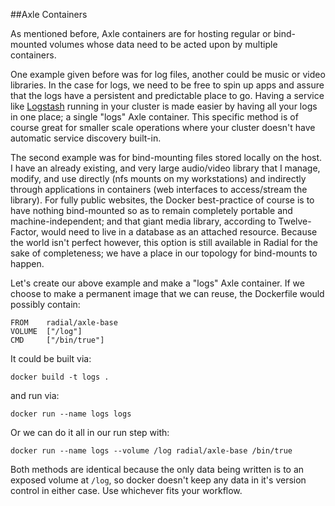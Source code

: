 ##Axle Containers

As mentioned before, Axle containers are for hosting regular or
bind-mounted volumes whose data need to be acted upon by multiple containers.

One example given before was for log files, another could be music or video
libraries. In the case for logs, we need to be free to spin up apps and assure
that the logs have a persistent and predictable place to go. Having a service
like [Logstash](http://logstash.net/) running in your cluster is made easier by
having all your logs in one place; a single "logs" Axle container. This specific
method is of course great for smaller scale operations where your cluster
doesn't have automatic service discovery built-in.

The second example was for bind-mounting files stored locally on the host. I
have an already existing, and very large audio/video library that I manage,
modify, and use directly (nfs mounts on my workstations) and indirectly through
applications in containers (web interfaces to access/stream the library). For
fully public websites, the Docker best-practice of course is to have nothing
bind-mounted so as to remain completely portable and machine-independent; and
that giant media library, according to Twelve-Factor, would need to live in a
database as an attached resource. Because the world isn't perfect however, this
option is still available in Radial for the sake of completeness; we have a
place in our topology for bind-mounts to happen.

Let's create our above example and make a "logs" Axle container. If we choose to
make a permanent image that we can reuse, the Dockerfile would possibly contain:

```
FROM    radial/axle-base
VOLUME  ["/log"]
CMD     ["/bin/true"]
```
It could be built via:

`docker build -t logs .`

and run via:

`docker run --name logs logs`

Or we can do it all in our run step with:

`docker run --name logs --volume /log radial/axle-base /bin/true`

Both methods are identical because the only data being written is to an exposed
volume at `/log`, so docker doesn't keep any data in it's version control in
either case. Use whichever fits your workflow.
